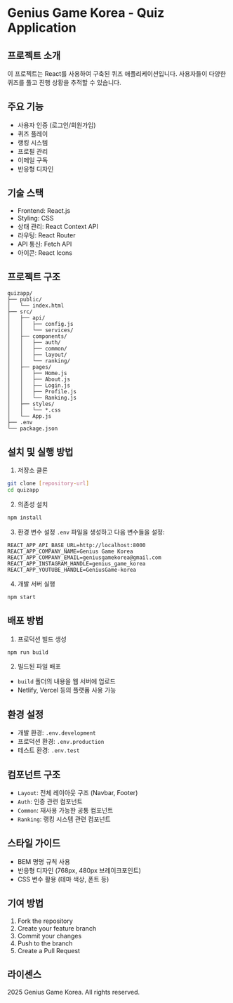 # Genius Game Korea - Quiz Application

## 프로젝트 소개
이 프로젝트는 React를 사용하여 구축된 퀴즈 애플리케이션입니다. 사용자들이 다양한 퀴즈를 풀고 진행 상황을 추적할 수 있습니다.

## 주요 기능
- 사용자 인증 (로그인/회원가입)
- 퀴즈 플레이
- 랭킹 시스템
- 프로필 관리
- 이메일 구독
- 반응형 디자인

## 기술 스택
- Frontend: React.js
- Styling: CSS
- 상태 관리: React Context API
- 라우팅: React Router
- API 통신: Fetch API
- 아이콘: React Icons

## 프로젝트 구조
```
quizapp/
├── public/
│   └── index.html
├── src/
│   ├── api/
│   │   ├── config.js
│   │   └── services/
│   ├── components/
│   │   ├── auth/
│   │   ├── common/
│   │   ├── layout/
│   │   └── ranking/
│   ├── pages/
│   │   ├── Home.js
│   │   ├── About.js
│   │   ├── Login.js
│   │   ├── Profile.js
│   │   └── Ranking.js
│   ├── styles/
│   │   └── *.css
│   └── App.js
├── .env
└── package.json
```

## 설치 및 실행 방법
1. 저장소 클론
```bash
git clone [repository-url]
cd quizapp
```

2. 의존성 설치
```bash
npm install
```

3. 환경 변수 설정
`.env` 파일을 생성하고 다음 변수들을 설정:
```
REACT_APP_API_BASE_URL=http://localhost:8000
REACT_APP_COMPANY_NAME=Genius Game Korea
REACT_APP_COMPANY_EMAIL=geniusgamekorea@gmail.com
REACT_APP_INSTAGRAM_HANDLE=genius_game_korea
REACT_APP_YOUTUBE_HANDLE=GeniusGame-korea
```

4. 개발 서버 실행
```bash
npm start
```

## 배포 방법
1. 프로덕션 빌드 생성
```bash
npm run build
```

2. 빌드된 파일 배포
- `build` 폴더의 내용을 웹 서버에 업로드
- Netlify, Vercel 등의 플랫폼 사용 가능

## 환경 설정
- 개발 환경: `.env.development`
- 프로덕션 환경: `.env.production`
- 테스트 환경: `.env.test`

## 컴포넌트 구조
- `Layout`: 전체 레이아웃 구조 (Navbar, Footer)
- `Auth`: 인증 관련 컴포넌트
- `Common`: 재사용 가능한 공통 컴포넌트
- `Ranking`: 랭킹 시스템 관련 컴포넌트

## 스타일 가이드
- BEM 명명 규칙 사용
- 반응형 디자인 (768px, 480px 브레이크포인트)
- CSS 변수 활용 (테마 색상, 폰트 등)

## 기여 방법
1. Fork the repository
2. Create your feature branch
3. Commit your changes
4. Push to the branch
5. Create a Pull Request

## 라이센스
 2025 Genius Game Korea. All rights reserved.
